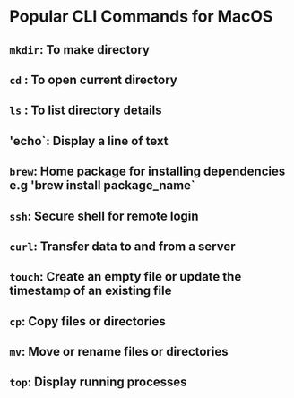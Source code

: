 # Popular CLI Commands for MacOS


## `mkdir`: To make directory
## `cd` : To open current directory
## `ls` : To list directory details
## 'echo`: Display a line of text
## `brew`: Home package for installing dependencies e.g 'brew install package_name`
## `ssh`: Secure shell for remote login
## `curl`: Transfer data to and from a server
## `touch`: Create an empty file or update the timestamp of an existing file
##  `cp`: Copy files or directories
##  `mv`: Move or rename files or directories
## `top`: Display running processes


